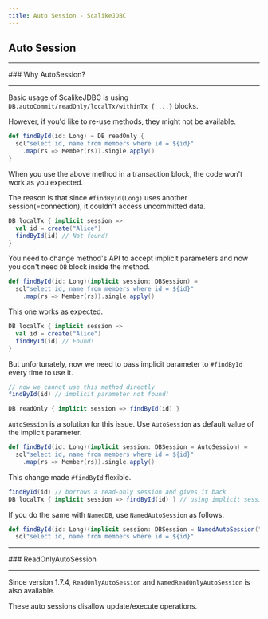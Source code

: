 ```yaml
---
title: Auto Session - ScalikeJDBC
---
```


## Auto Session

<hr/>
### Why AutoSession?
<hr/>

Basic usage of ScalikeJDBC is using `DB.autoCommit/readOnly/localTx/withinTx { ...}` blocks.

However, if you'd like to re-use methods, they might not be available.

```scala
def findById(id: Long) = DB readOnly {
  sql"select id, name from members where id = ${id}"
    .map(rs => Member(rs)).single.apply()
}
```

When you use the above method in a transaction block, the code won't work as you expected.

The reason is that since `#findById(Long)` uses another session(=connection), it couldn't access uncommitted data.

```scala
DB localTx { implicit session =>
  val id = create("Alice")
  findById(id) // Not found!
}
```

You need to change method's API to accept implicit parameters and now you don't need `DB` block inside the method.

```scala
def findById(id: Long)(implicit session: DBSession) =
  sql"select id, name from members where id = ${id}"
    .map(rs => Member(rs)).single.apply()
```

This one works as expected.

```scala
DB localTx { implicit session =>
  val id = create("Alice")
  findById(id) // Found!
}
```

But unfortunately, now we need to pass implicit parameter to `#findById` every time to use it.

```scala
// now we cannot use this method directly
findById(id) // implicit parameter not found!

DB readOnly { implicit session => findById(id) }
```

`AutoSession` is a solution for this issue. Use `AutoSession` as default value of the implicit parameter.

```scala
def findById(id: Long)(implicit session: DBSession = AutoSession) =
  sql"select id, name from members where id = ${id}"
    .map(rs => Member(rs)).single.apply()
```

This change made `#findById` flexible.

```scala
findById(id) // borrows a read-only session and gives it back
DB localTx { implicit session => findById(id) } // using implicit session
```

If you do the same with `NamedDB`, use `NamedAutoSession` as follows.

```scala
def findById(id: Long)(implicit session: DBSession = NamedAutoSession("named")) =
  sql"select id, name from members where id = ${id}"
```

<hr/>
### ReadOnlyAutoSession
<hr/>

Since version 1.7.4, `ReadOnlyAutoSession` and `NamedReadOnlyAutoSession` is also available. 

These auto sessions disallow update/execute operations.


